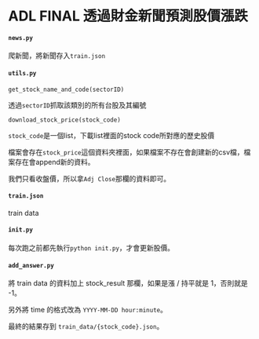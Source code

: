 # ADL FINAL 透過財金新聞預測股價漲跌

#### `news.py`

爬新聞，將新聞存入`train.json`

#### `utils.py`

`get_stock_name_and_code(sectorID)`

透過`sectorID`抓取該類別的所有台股及其編號

`download_stock_price(stock_code)`

`stock_code`是一個list，下載list裡面的stock code所對應的歷史股價

檔案會存在`stock_price`這個資料夾裡面，如果檔案不存在會創建新的csv檔，檔案存在會append新的資料。

我們只看收盤價，所以拿`Adj Close`那欄的資料即可。

#### `train.json`

train data

#### `init.py`

每次跑之前都先執行`python init.py`，才會更新股價。

#### `add_answer.py`

將 train data 的資料加上 stock_result 那欄，如果是漲 / 持平就是 1，否則就是 -1。

另外將 time 的格式改為 `YYYY-MM-DD hour:minute`。

最終的結果存到 `train_data/{stock_code}.json`。
